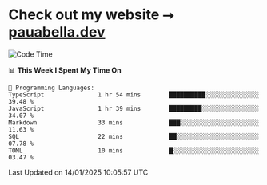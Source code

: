 # Check out my website ⭢ [pauabella.dev](https://pauabella.dev)

<!--START_SECTION:waka-->
![Code Time](http://img.shields.io/badge/Code%20Time-4%2C003%20hrs%2022%20mins-blue)

📊 **This Week I Spent My Time On** 

```text
💬 Programming Languages: 
TypeScript               1 hr 54 mins        ██████████░░░░░░░░░░░░░░░   39.48 % 
JavaScript               1 hr 39 mins        █████████░░░░░░░░░░░░░░░░   34.07 % 
Markdown                 33 mins             ███░░░░░░░░░░░░░░░░░░░░░░   11.63 % 
SQL                      22 mins             ██░░░░░░░░░░░░░░░░░░░░░░░   07.78 % 
TOML                     10 mins             █░░░░░░░░░░░░░░░░░░░░░░░░   03.47 % 
```


 Last Updated on 14/01/2025 10:05:57 UTC
<!--END_SECTION:waka-->
